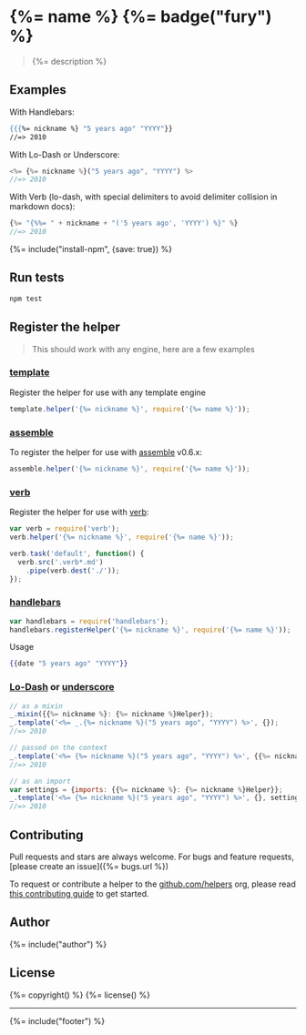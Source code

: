 # {%= name %} {%= badge("fury") %}

> {%= description %}

## Examples

With Handlebars:

```handlebars
{{{%= nickname %} "5 years ago" "YYYY"}}
//=> 2010
```

With Lo-Dash or Underscore:

```js
<%= {%= nickname %}("5 years ago", "YYYY") %>
//=> 2010
```

With Verb (lo-dash, with special delimiters to avoid delimiter collision in markdown docs):

```js
{%= "{%%= " + nickname + "('5 years ago', 'YYYY') %}" %}
//=> 2010
```


{%= include("install-npm", {save: true}) %}

## Run tests

```bash
npm test
```

## Register the helper

> This should work with any engine, here are a few examples

### [template]

Register the helper for use with any template engine

```js
template.helper('{%= nickname %}', require('{%= name %}'));
```

### [assemble]

To register the helper for use with [assemble] v0.6.x:

```js
assemble.helper('{%= nickname %}', require('{%= name %}'));
```

### [verb]

Register the helper for use with [verb]:

```js
var verb = require('verb');
verb.helper('{%= nickname %}', require('{%= name %}'));

verb.task('default', function() {
  verb.src('.verb*.md')
    .pipe(verb.dest('./'));
});
```

### [handlebars]

```js
var handlebars = require('handlebars');
handlebars.registerHelper('{%= nickname %}', require('{%= name %}'));
```
Usage

```handlebars
{{date "5 years ago" "YYYY"}}
```

### [Lo-Dash] or [underscore]

```js
// as a mixin
_.mixin({{%= nickname %}: {%= nickname %}Helper});
_.template('<%= _.{%= nickname %}("5 years ago", "YYYY") %>', {});
//=> 2010

// passed on the context
_.template('<%= {%= nickname %}("5 years ago", "YYYY") %>', {{%= nickname %}: {%= nickname %}Helper});
//=> 2010

// as an import
var settings = {imports: {{%= nickname %}: {%= nickname %}Helper}};
_.template('<%= {%= nickname %}("5 years ago", "YYYY") %>', {}, settings);
//=> 2010
```

## Contributing
Pull requests and stars are always welcome. For bugs and feature requests, [please create an issue]({%= bugs.url %})

To request or contribute a helper to the [github.com/helpers][helpers] org, please read [this contributing guide][guide] to get started.

## Author
{%= include("author") %}

## License
{%= copyright() %}
{%= license() %}

***

{%= include("footer") %}

[assemble]: https://github.com/assemble/assemble
[generator-verb]: https://github.com/assemble/generator-verb
[handlebars-helpers]: https://github.com/assemble/handlebars-helpers/
[handlebars]: https://github.com/wycats/handlebars.js/
[helpers]: https://github.com/helpers
[Lo-Dash]: https://lodash.com/
[template]: https://github.com/jonschlinkert/template
[underscore]: https://github.com/jashkenas/underscore
[verb]: https://github.com/assemble/verb
[guide]: https://github.com/helpers/requests